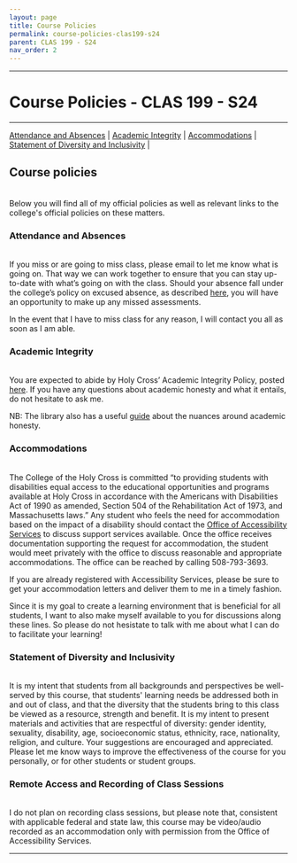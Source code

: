 ```yaml
---
layout: page
title: Course Policies
permalink: course-policies-clas199-s24
parent: CLAS 199 - S24
nav_order: 2
---
```

***

# Course Policies - CLAS 199 - S24

***

[Attendance and Absences](#attendance-and-absences) \| [Academic Integrity](#academic-integrity) \| [Accommodations](#accommodations) \| [Statement of Diversity and Inclusivity](#statement-of-diversity-and-inclusivity) \|

## Course policies
&nbsp;  
Below you will find all of my official policies as well as relevant links to the college's official policies on these matters.

### Attendance and Absences
&nbsp;  
If you miss or are going to miss class, please email to let me know what is going on. That way we can work together to ensure that you can stay up-to-date with what’s going on with the class. Should your absence fall under the college’s policy on excused absence, as described [here](https://www.holycross.edu/sites/default/files/files/registrar/excused_absence_policy.pdf), you will have an opportunity to make up any missed assessments.

In the event that I have to miss class for any reason, I will contact you all as soon as I am able.

### Academic Integrity
&nbsp;  
You are expected to abide by Holy Cross’ Academic Integrity Policy, posted [here](https://www.holycross.edu/media/214411/download). If you have any questions about academic honesty and what it entails, do not hesitate to ask me. 

NB: The library also has a useful [guide](https://libguides.holycross.edu/academichonesty) about the nuances around academic honesty.

### Accommodations
&nbsp;  
The College of the Holy Cross is committed “to providing students with disabilities equal access to the educational opportunities and programs available at Holy Cross in accordance with the Americans with Disabilities Act of 1990 as amended, Section 504 of the Rehabilitation Act of 1973, and Massachusetts laws.” Any student who feels the need for accommodation based on the impact of a disability should contact the [Office of Accessibility Services](https://www.holycross.edu/health-wellness-and-access/office-accessibility-services) to discuss support services available. Once the office receives documentation supporting the request for accommodation, the student would meet
privately with the office to discuss reasonable and appropriate accommodations. The office can be reached by calling 508-793-3693.

If you are already registered with Accessibility Services, please be sure to get your accommodation letters and deliver them to me in a timely fashion. 

Since it is my goal to create a learning environment that is beneficial for all students, I want to also make myself available to you for discussions along these lines. So please do not hesistate to talk with me about what I can do to facilitate your learning!  

### Statement of Diversity and Inclusivity
&nbsp;  
It is my intent that students from all backgrounds and perspectives be well-served by this course, that students' learning needs be addressed both in and out of class, and that the diversity that the students bring to this class be viewed as a resource, strength and benefit. It is my intent to present materials and activities that are respectful of diversity: gender identity, sexuality, disability, age, socioeconomic status, ethnicity, race, nationality, religion, and culture. Your suggestions are encouraged and appreciated. Please let me know ways to improve the effectiveness of the course for you personally, or for other students or student groups.

### Remote Access and Recording of Class Sessions
&nbsp;  
I do not plan on recording class sessions, but please note that, consistent with applicable federal and state law, this course may
be video/audio recorded as an accommodation only with permission from the Office of Accessibility Services.

***
